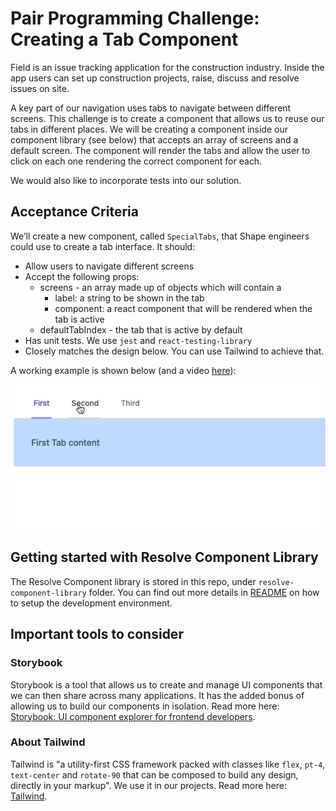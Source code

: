 # Pair Programming Challenge: Creating a Tab Component
Field is an issue tracking application for the construction industry. Inside the app users can set up construction projects, raise, discuss and resolve issues on site.

A key part of our navigation uses tabs to navigate between different screens. This challenge is to create a component that allows us to reuse our tabs in different places. We will be creating a component inside our component library (see below) that accepts an array of screens and a default screen. The component will render the tabs and allow the user to click on each one rendering the correct component for each.

We would also like to incorporate tests into our solution.

## Acceptance Criteria
We’ll create a new component, called `SpecialTabs`, that Shape engineers could use to create a tab interface. It should:

- Allow users to navigate different screens
- Accept the following props:
  - screens - an array made up of objects which will contain a
    - label: a string to be shown in the tab
    - component: a react component that will be rendered when the tab is active
  - defaultTabIndex - the tab that is active by default
- Has unit tests. We use `jest` and `react-testing-library`
- Closely matches the design below. You can use Tailwind to achieve that.

A working example is shown below (and a video [here](https://user-images.githubusercontent.com/5408699/212675845-81a5d52f-8b24-4eb3-a2d6-99e6c1a47339.mov)):

![example](./example.png)

## Getting started with Resolve Component Library

The Resolve Component library is stored in this repo, under `resolve-component-library` folder. You can find out more details in [README](./resolve-component-library/README.md) on how to setup the development environment.

## Important tools to consider

### Storybook

Storybook is a tool that allows us to create and manage UI components that we can then share across many applications. It has the added bonus of allowing us to build our components in isolation. Read more here: [Storybook: UI component explorer for frontend developers](https://storybook.js.org/).

### About Tailwind

Tailwind is "a utility-first CSS framework packed with classes like `flex`, `pt-4`, `text-center` and `rotate-90` that can be composed to build any design, directly in your markup". We use it in our projects. Read more here: [Tailwind](https://tailwindcss.com/).
